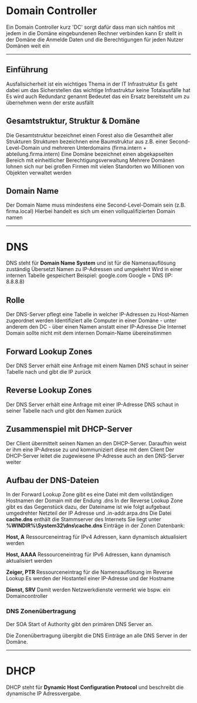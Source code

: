 # Domain Controller

Ein Domain Controller kurz 'DC' sorgt dafür dass man sich nahtlos mit jedem in die Domäne eingebundenen Rechner verbinden kann
Er stellt in der Domäne die Anmelde Daten und die Berechtigungen für jeden Nutzer Domänen weit ein

---
## Einführung

Ausfallsicherheit ist ein wichtiges Thema in der IT Infrastruktur
Es geht dabei um das Sicherstellen das wichtige Infrastruktur keine Totalausfälle hat
Es wird auch Redundanz genannt
Bedeutet das ein Ersatz bereitsteht um zu übernehmen wenn der erste ausfällt
## Gesamtstruktur, Struktur & Domäne
Die Gesamtstruktur bezeichnet einen Forest also die Gesamtheit aller Strukturen
Strukturen bezeichnen eine Baumstruktur aus z.B. einer Second-Level-Domain und mehreren Unterdomains (firma.intern + abteilung.firma.intern)
Eine Domäne bezeichnet einen abgekapselten Bereich mit einheitlicher Berechtigungsverwaltung
Mehrere Domänen lohnen sich nur bei großen Firmen mit vielen Standorten wo Millionen von Objekten verwaltet werden
## Domain Name
Der Domain Name muss mindestens eine Second-Level-Domain sein (z.B. firma.local)
Hierbei handelt es sich um einen vollqualifizierten Domain namen

---
# DNS
DNS steht für **Domain Name System** und ist für die Namensauflösung zuständig
Übersetzt Namen zu IP-Adressen und umgekehrt
Wird in einer internen Tabelle gespeichert
Beispiel: google.com Google = DNS (IP: 8.8.8.8)
## Rolle
Der DNS-Server pflegt eine Tabelle in welcher IP-Adressen zu Host-Namen zugeordnet werden
Identifiziert alle Computer in einer Domäne - unter anderem den DC - über einen Namen anstatt einer IP-Adresse
Die Internet Domain sollte nicht mit dem internen Domain-Name übereinstimmen
## Forward Lookup Zones
Der DNS Server erhält eine Anfrage mit einem Namen
DNS schaut in seiner Tabelle nach und gibt die IP zurück
## Reverse Lookup Zones
Der DNS Server erhält eine Anfrage mit einer IP-Adresse
DNS schaut in seiner Tabelle nach und gibt den Namen zurück
## Zusammenspiel mit DHCP-Server
Der Client übermittelt seinen Namen an den DHCP-Server. Daraufhin weist er ihm eine IP-Adresse zu und kommuniziert diese mit dem Client
Der DHCP-Server leitet die zugewiesene IP-Adresse auch an den DNS-Server weiter
## Aufbau der DNS-Dateien
In der Forward Lookup Zone gibt es eine Datei mit dem vollständigen Hostnamen der Domain mit der Endung .dns
In der Reverse Lookup Zone gibt es das Gegenstück dazu, der Dateiname ist wie folgt aufgebaut umgedrehter Netzteil der IP Adresse und .in-addr.arpa.dns
Die Datei **cache.dns** enthält die Stammserver des Internets
Sie liegt unter **%WINDIR%\System32\dns\cache.dns**
Einträge in der Zonen Datenbank:

**Host, A**
Ressourceneintrag für IPv4 Adressen, kann dynamisch aktualisiert werden

**Host, AAAA**
Ressourceneintrag für IPv6 Adressen, kann dynamisch aktualisiert werden

**Zeiger, PTR**
Ressourceneintrag für die Namensauflösung im Reverse Lookup
Es werden der Hostanteil einer IP-Adresse und der Hostname

**Dienst, SRV**
Damit werden Netzwerkdienste vermerkt wie bspw. ein Domaincontroller
### DNS Zonenübertragung
Der SOA Start of Authority gibt den primären DNS Server an.

Die Zonenübertragung übergibt die DNS Einträge an alle DNS Server in der Domäne.

---

# DHCP
 DHCP steht für **Dynamic Host Configuration Protocol** und beschreibt die dynamische IP Adressvergabe. 